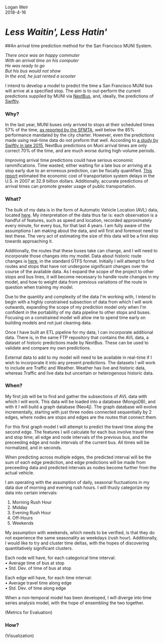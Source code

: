Logan Weir    
2018-4-16

# *Less Waitin', Less Hatin'*  

##An arrival time prediction method for the San Francisco MUNI System.

*There once was an happy commuter*   
*With an arrival time on his computer*   
*He was ready to go*    
*But his bus would not show*    
*In the end, he just rented a scooter*

I intend to develop a model to predict the time a San Francisco MUNI bus will arrive at a specified stop. The aim is to out-perform the current predictions suppiled by MUNI via [NextBus](https://www.nextbus.com/#!/sf-muni/E/E____I_F00/4532/4503), and, ideally, the predictions of [Swiftly](http://www.tryswiftly.com/). 

### Why?   

In the last year, MUNI buses only arrived to stops at their scheduled times 57% of the time, [as reported by the SFMTA](https://www.sfmta.com/reports/percentage-time-performance), well below the 85% performance mandated by the city charter. However, even the predictions made using real-time data do not preform that well. According to [a study by Swiftly in late 2015](http://www.tryswiftly.com/blog/2015/12/23/san-francisco-transit-prediction-accuracy-how-swyft-helps-you-commute-smarter-1), NextBus predictions on Muni arrival times are only correct 70% of the time, and are much worse during high-volume periods.

Improving arrival time predictions could have serious economic rammifications. Time wasted, either waiting for a late bus or arriving at a stop early due to an erroreous prediction, can be fiscally quantified. [This report](http://www.isr.umd.edu/NEXTOR/pubs/TDI_Report_Final_10_18_10_V3.pdf) estimated the economic cost of transportation system delays in the U.S. in 2007 at 32.9 billion dollars. Additionally, accurate predictions of arrival times can promote greater usage of public transportation.

### What?

The bulk of my data is in the form of Automatic Vehicle Location (AVL) data, located [here](https://data.sfgov.org/Transportation/Raw-AVL-GPS-data/5fk7-ivit). My interpretation of the data thus far is: each observation is a handful of features, such as speed and location, recorded approximately every minute, for every bus, for that last 4 years. I am fully aware of the assumptions I am making about the data, and will first and foremost need to test these. The very act of estimating the size of this data will be a first step towards approaching it.  

Additionally, the routes that these buses take can change, and I will need to incorporate those changes into my model. Data about historic route changes is [here](http://transitfeeds.com/p/sfmta/60?p=4), in the standard GTFS format. Initially I will attempt to find routes and stops that have not undergone significant changes over the course of the available data. As I expand the scope of the project to other stops and bus lines, it will become necessary to handle route changes in my model, and how to weight data from previous variations of the route in question when training my model. 

Due to the quantity and complexity of the data I'm working with, I intend to begin with a highly constrained subsection of data from which I will work outwards, expanding the scope of my prediction model only when I'm confident in the portability of my data pipeline to other stops and buses. Focusing on a constrained model will allow me to spend time early on building models and not just cleaning data.

Once I have built an ETL pipeline for my data, I can incorporate additional data. There is, in the same FTP repository that contains the AVL data, a dataset of historic predictions made by NextBus. These can be used to validate and compare my own predictions. 

External data to add to my model will need to be available in real-time if I wish to incorporate it into any present predictions. The datasets I will work to include are Traffic and Weather. Weather has live and historic data, whereas Traffic and live data but uncertain or heterogenous historic data. 


### When?

My first job will be to find and gather the subsections of AVL data with which I will work. This data will be loaded into a database (MongoDB), and with it I will build a graph database (Neo4j). The graph database will evolve incrementally, starting with just three nodes connected sequentially by 2 edges, where nodes are stops and edges are the routes that connect them.

For this first graph model I will attempt to predict the travel time along the second edge. The features I will calculate for each bus involve travel time and stop time; all edge and node intervals of the previous bus, and the preceeding edge and node intervals of the current bus. All times will be normalized, and in seconds. 

When predicting across multiple edges, the predicted interval will be the sum of each edge prediction, and edge predictions will be made from preceeding data and predicted intervals as nodes become further from the actual vehicle.

I am operating with the assumption of daily, seasonal fluctuations in my data due of morning and evening rush hours. I will thusly categorize my data into certain intervals:

1. Morning Rush Hour
2. Midday
3. Evening Rush Hour
4. Off-Hours
5. Weekends

My assumption with weekends, which needs to be verified, is that they do not experience the same seasonality as weekdays (rush hour). Additionally, I would like to try and cluster time deltas, with the hopes of discovering quantitatively significant clusters.

Each node will have, for each categorical time interval:    
• Average time of bus at stop    
• Std. Dev. of time of bus at stop

Each edge will have, for each time interval:      
• Average travel time along edge   
• Std. Dev. of time along edge    

When a non-temporal model has been developed, I will diverge into time series analysis model, with the hope of ensembling the two together.



(Metrics for Evaluation)

### How?

(Visualization)


